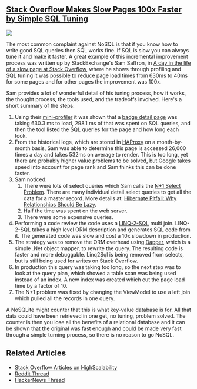 ## [Stack Overflow Makes Slow Pages 100x Faster by Simple SQL Tuning](/blog/2011/5/2/stack-overflow-makes-slow-pages-100x-faster-by-simple-sql-tu.html)

    

    

![](http://farm6.static.flickr.com/5052/5488952221_77f2126053_o.jpg)

The most common complaint against NoSQL is that if you know how to write good SQL queries then SQL works fine. If SQL is slow you can always tune it and make it faster. A great example of this incremental improvement process was written up by StackExchange's Sam Saffron, in [A day in the life of a slow page at Stack Overflow](http://samsaffron.com/archive/2011/05/02/A+day+in+the+life+of+a+slow+page+at+Stack+Overflow#), where he shows through profiling and SQL tuning it was possible to reduce page load times from 630ms to 40ms for some pages and for other pages the improvement was 100x.

Sam provides a lot of wonderful detail of his tuning process, how it works, the thought process, the tools used, and the tradeoffs involved. Here's a short summary of the steps:

1.  Using their [mini-profiler](http://code.google.com/p/mvc-mini-profiler/) it was shown that a [badge detail page](http://stackoverflow.com/badges/1/teacher) was taking 630.3 ms to load, 298.1 ms of that was spent on SQL queries, and then the tool listed the SQL queries for the page and how long each took.
2.  From the historical logs, which are stored in [HAProxy](http://haproxy.1wt.eu/) on a month-by-month basis, Sam was able to determine this page is accessed 26,000 times a day and takes 532ms on average to render. This is too long, yet there are probably higher value problems to be solved, but Google takes speed into account for page rank and Sam thinks this can be done faster.
3.  Sam noticed:
    1.  There were lots of select queries which Sam calls the [N+1 Select Problem](http://stackoverflow.com/questions/97197/what-is-the-n1-selects-problem). There are many individual detail select queries to get all the data for a master record. More details at: [Hibernate Pitfall: Why Relationships Should Be Lazy](http://www.realsolve.co.uk/site/tech/hib-tip-pitfall.php?name=why-lazy).
    2.  Half the time was spent on the web server.
    3.  There were some expensive queries.
4.  Performing a code review the code uses a [LINQ-2-SQL](http://msdn.microsoft.com/en-us/library/bb425822.aspx) multi join. LINQ-2-SQL takes a high level ORM description and generates SQL code from it. The generated code was slow and cost a 10x slowdown in production.
5.  The strategy was to remove the ORM overhead using [Dapper](http://code.google.com/p/dapper-dot-net/), which is a simple .Net object mapper, to rewrite the query. The resulting code is faster and more debuggable. Linq2Sql is being removed from selects, but is still being used for writes on Stack Overflow.
6.  In production this query was taking too long, so the next step was to look at the query plan, which showed a table scan was being used instead of an index. A new index was created which cut the page load time by a factor of 10.
7.  The N+1 problem was fixed by changing the ViewModel to use a left join which pulled all the records in one query.

A NoSQLite might counter that this is what key-value database is for. All that data could have been retrieved in one get, no tuning, problem solved. The counter is then you lose all the benefits of a relational database and it can be shown that the original was fast enough and could be made very fast through a simple turning process, so there is no reason to go NoSQL.

## Related Articles

*   [Stack Overflow Articles on HighScalability](http://highscalability.com/display/Search?searchQuery=stack+overflow&moduleId=4876569)
*   [Reddit Thread](http://www.reddit.com/r/programming/comments/h2eqc/a_day_in_the_life_of_a_slow_page_at_stack_overflow/)
*   [HackerNews Thread](http://news.ycombinator.com/item?id=2509846)

    